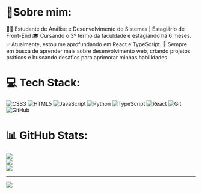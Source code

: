 # 💫Sobre mim:
👨‍💻 Estudante de Análise e Desenvolvimento de Sistemas | Estagiário de Front-End
🎓 Cursando o 3º termo da faculdade e estagiando há 6 meses.
💡 Atualmente, estou me aprofundando em React e TypeScript.
🚀 Sempre em busca de aprender mais sobre desenvolvimento web, criando projetos práticos e buscando desafios para aprimorar minhas habilidades.


# 💻 Tech Stack:
![CSS3](https://img.shields.io/badge/css3-%231572B6.svg?style=for-the-badge&logo=css3&logoColor=white) ![HTML5](https://img.shields.io/badge/html5-%23E34F26.svg?style=for-the-badge&logo=html5&logoColor=white) ![JavaScript](https://img.shields.io/badge/javascript-%23323330.svg?style=for-the-badge&logo=javascript&logoColor=%23F7DF1E) ![Python](https://img.shields.io/badge/python-3670A0?style=for-the-badge&logo=python&logoColor=ffdd54) ![TypeScript](https://img.shields.io/badge/typescript-%23007ACC.svg?style=for-the-badge&logo=typescript&logoColor=white) ![React](https://img.shields.io/badge/react-%2320232a.svg?style=for-the-badge&logo=react&logoColor=%2361DAFB) ![Git](https://img.shields.io/badge/git-%23F05033.svg?style=for-the-badge&logo=git&logoColor=white) ![GitHub](https://img.shields.io/badge/github-%23121011.svg?style=for-the-badge&logo=github&logoColor=white)
# 📊 GitHub Stats:
![](https://github-readme-stats.vercel.app/api?username=RafaelErnandes&theme=radical&hide_border=false&include_all_commits=false&count_private=false)<br/>
![](https://github-readme-streak-stats.herokuapp.com/?user=RafaelErnandes&theme=radical&hide_border=false)<br/>
![](https://github-readme-stats.vercel.app/api/top-langs/?username=RafaelErnandes&theme=radical&hide_border=false&include_all_commits=false&count_private=false&layout=compact)

---
[![](https://visitcount.itsvg.in/api?id=RafaelErnandes&icon=0&color=0)](https://visitcount.itsvg.in)

<!-- Proudly created with GPRM ( https://gprm.itsvg.in ) -->
